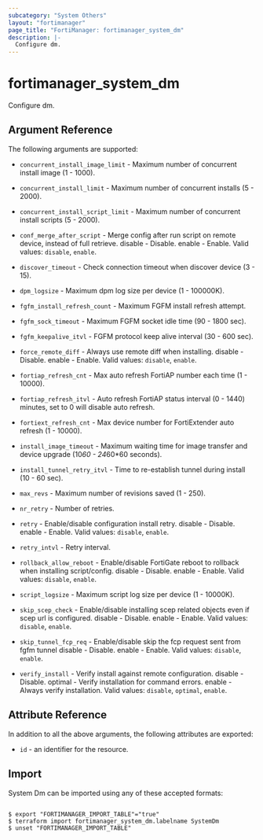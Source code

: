 ```yaml
---
subcategory: "System Others"
layout: "fortimanager"
page_title: "FortiManager: fortimanager_system_dm"
description: |-
  Configure dm.
---
```


# fortimanager_system_dm
Configure dm.

## Argument Reference


The following arguments are supported:


* `concurrent_install_image_limit` - Maximum number of concurrent install image (1 - 1000).
* `concurrent_install_limit` - Maximum number of concurrent installs (5 - 2000).
* `concurrent_install_script_limit` - Maximum number of concurrent install scripts (5 - 2000).
* `conf_merge_after_script` - Merge config after run script on remote device, instead of full retrieve. disable - Disable. enable - Enable. Valid values: `disable`, `enable`.

* `discover_timeout` - Check connection timeout when discover device (3 - 15).
* `dpm_logsize` - Maximum dpm log size per device (1 - 100000K).
* `fgfm_install_refresh_count` - Maximum FGFM install refresh attempt.
* `fgfm_sock_timeout` - Maximum FGFM socket idle time (90 - 1800 sec).
* `fgfm_keepalive_itvl` - FGFM protocol keep alive interval (30 - 600 sec).
* `force_remote_diff` - Always use remote diff when installing. disable - Disable. enable - Enable. Valid values: `disable`, `enable`.

* `fortiap_refresh_cnt` - Max auto refresh FortiAP number each time (1 - 10000).
* `fortiap_refresh_itvl` - Auto refresh FortiAP status interval (0 - 1440) minutes, set to 0 will disable auto refresh.
* `fortiext_refresh_cnt` - Max device number for FortiExtender auto refresh (1 - 10000).
* `install_image_timeout` - Maximum waiting time for image transfer and device upgrade (10*60 - 24*60*60 seconds).
* `install_tunnel_retry_itvl` - Time to re-establish tunnel during install (10 - 60 sec).
* `max_revs` - Maximum number of revisions saved (1 - 250).
* `nr_retry` - Number of retries.
* `retry` - Enable/disable configuration install retry. disable - Disable. enable - Enable. Valid values: `disable`, `enable`.

* `retry_intvl` - Retry interval.
* `rollback_allow_reboot` - Enable/disable FortiGate reboot to rollback when installing script/config. disable - Disable. enable - Enable. Valid values: `disable`, `enable`.

* `script_logsize` - Maximum script log size per device (1 - 10000K).
* `skip_scep_check` - Enable/disable installing scep related objects even if scep url is configured. disable - Disable. enable - Enable. Valid values: `disable`, `enable`.

* `skip_tunnel_fcp_req` - Enable/disable skip the fcp request sent from fgfm tunnel disable - Disable. enable - Enable. Valid values: `disable`, `enable`.

* `verify_install` - Verify install against remote configuration. disable - Disable. optimal - Verify installation for command errors. enable - Always verify installation. Valid values: `disable`, `optimal`, `enable`.



## Attribute Reference

In addition to all the above arguments, the following attributes are exported:
* `id` - an identifier for the resource.

## Import

System Dm can be imported using any of these accepted formats:
```

$ export "FORTIMANAGER_IMPORT_TABLE"="true"
$ terraform import fortimanager_system_dm.labelname SystemDm
$ unset "FORTIMANAGER_IMPORT_TABLE"
```

